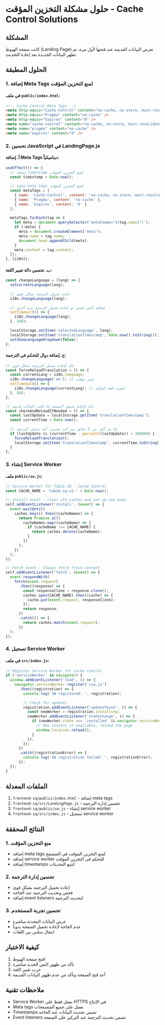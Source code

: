 # حلول مشكلة التخزين المؤقت - Cache Control Solutions

## المشكلة
كانت صفحة الهبوط (Landing Page) تعرض البيانات القديمة عند فتحها لأول مرة، ثم تظهر البيانات الجديدة بعد إعادة التحديث.

## الحلول المطبقة

### 1. إضافة Meta Tags لمنع التخزين المؤقت

#### في ملف `public/index.html`:
```html
<!-- Cache Control Meta Tags -->
<meta http-equiv="Cache-Control" content="no-cache, no-store, must-revalidate" />
<meta http-equiv="Pragma" content="no-cache" />
<meta http-equiv="Expires" content="0" />
<meta name="cache-control" content="no-cache, no-store, must-revalidate" />
<meta name="pragma" content="no-cache" />
<meta name="expires" content="0" />
```

### 2. تحسين JavaScript في LandingPage.js

#### أ. إضافة Meta Tags ديناميكياً:
```javascript
useEffect(() => {
  // إضافة timestamp لمنع التخزين المؤقت
  const timestamp = Date.now();
  
  // إضافة meta tags لمنع التخزين المؤقت
  const metaTags = [
    { name: 'Cache-Control', content: 'no-cache, no-store, must-revalidate' },
    { name: 'Pragma', content: 'no-cache' },
    { name: 'Expires', content: '0' }
  ];
  
  metaTags.forEach(tag => {
    let meta = document.querySelector(`meta[name="${tag.name}"]`);
    if (!meta) {
      meta = document.createElement('meta');
      meta.name = tag.name;
      document.head.appendChild(meta);
    }
    meta.content = tag.content;
  });
}, [i18n]);
```

#### ب. تحسين دالة تغيير اللغة:
```javascript
const changeLanguage = (lang) => {
  setCurrentLanguage(lang);
  
  // إعادة تحميل الترجمة بشكل قوي
  i18n.changeLanguage(lang);
  
  // إضافة تأخير قصير ثم إعادة تحميل الترجمة مرة أخرى
  setTimeout(() => {
    i18n.changeLanguage(lang);
  }, 100);
  
  localStorage.setItem('selectedLanguage', lang);
  localStorage.setItem('translationTimestamp', Date.now().toString());
  setShowLanguageDropdown(false);
};
```

#### ج. إضافة دوال للتحكم في الترجمة:
```javascript
// دالة لإعادة تحميل الترجمة بشكل قوي
const forceReloadTranslation = () => {
  const currentLang = i18n.language;
  i18n.changeLanguage('en'); // تغيير مؤقت
  setTimeout(() => {
    i18n.changeLanguage(currentLang); // العودة للغة الحالية
  }, 50);
};

// دالة لإعادة تحميل الصفحة إذا كانت البيانات قديمة
const checkAndReloadIfNeeded = () => {
  const lastUpdate = localStorage.getItem('translationTimestamp');
  const currentTime = Date.now();
  
  // إذا مر أكثر من 5 دقائق منذ آخر تحديث، أعد تحميل الترجمة
  if (lastUpdate && (currentTime - parseInt(lastUpdate)) > 300000) {
    forceReloadTranslation();
    localStorage.setItem('translationTimestamp', currentTime.toString());
  }
};
```

### 3. إنشاء Service Worker

#### ملف `public/sw.js`:
```javascript
// Service Worker for Tabib IQ - Cache Control
const CACHE_NAME = 'tabib-iq-v1-' + Date.now();

// Install event - clear old caches and set up new ones
self.addEventListener('install', (event) => {
  event.waitUntil(
    caches.keys().then((cacheNames) => {
      return Promise.all(
        cacheNames.map((cacheName) => {
          if (cacheName !== CACHE_NAME) {
            return caches.delete(cacheName);
          }
        })
      );
    })
  );
});

// Fetch event - always fetch fresh content
self.addEventListener('fetch', (event) => {
  event.respondWith(
    fetch(event.request)
      .then((response) => {
        const responseClone = response.clone();
        caches.open(CACHE_NAME).then((cache) => {
          cache.put(event.request, responseClone);
        });
        return response;
      })
      .catch(() => {
        return caches.match(event.request);
      })
  );
});
```

### 4. تسجيل Service Worker

#### في ملف `src/index.js`:
```javascript
// Register Service Worker for cache control
if ('serviceWorker' in navigator) {
  window.addEventListener('load', () => {
    navigator.serviceWorker.register('/sw.js')
      .then((registration) => {
        console.log('SW registered: ', registration);
        
        // Check for updates
        registration.addEventListener('updatefound', () => {
          const newWorker = registration.installing;
          newWorker.addEventListener('statechange', () => {
            if (newWorker.state === 'installed' && navigator.serviceWorker.controller) {
              // New content is available, reload the page
              window.location.reload();
            }
          });
        });
      })
      .catch((registrationError) => {
        console.log('SW registration failed: ', registrationError);
      });
  });
}
```

## الملفات المعدلة

1. `frontend-iq/public/index.html` - إضافة meta tags
2. `frontend-iq/src/LandingPage.js` - تحسين إدارة الترجمة
3. `frontend-iq/public/sw.js` - إنشاء service worker
4. `frontend-iq/src/index.js` - تسجيل service worker

## النتائج المحققة

### 1. منع التخزين المؤقت
- إضافة meta tags لمنع التخزين المؤقت في المتصفح
- إضافة service worker للتحكم في التخزين المؤقت
- إضافة timestamps لتتبع التحديثات

### 2. تحسين إدارة الترجمة
- إعادة تحميل الترجمة بشكل قوي
- فحص وتحديث الترجمة عند الحاجة
- إضافة event listeners لتحديث الترجمة

### 3. تحسين تجربة المستخدم
- عرض البيانات المحدثة مباشرة
- عدم الحاجة لإعادة تحميل الصفحة يدوياً
- انتقال سلس بين اللغات

## كيفية الاختبار

1. افتح صفحة الهبوط
2. تأكد من ظهور النص الجديد مباشرة
3. جرب تغيير اللغة
4. أعد فتح الصفحة وتأكد من عدم ظهور البيانات القديمة

## ملاحظات تقنية

- Service Worker يعمل فقط على HTTPS في الإنتاج
- Meta tags تعمل على جميع المتصفحات
- Timestamps تضمن تحديث البيانات عند الحاجة
- Event listeners تضمن تحديث الترجمة عند التركيز على الصفحة 